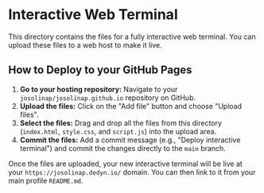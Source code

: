 # Interactive Web Terminal

This directory contains the files for a fully interactive web terminal. You can upload these files to a web host to make it live.

## How to Deploy to your GitHub Pages

1.  **Go to your hosting repository:** Navigate to your `josolinap/josolinap.github.io` repository on GitHub.
2.  **Upload the files:** Click on the "Add file" button and choose "Upload files".
3.  **Select the files:** Drag and drop all the files from this directory (`index.html`, `style.css`, and `script.js`) into the upload area.
4.  **Commit the files:** Add a commit message (e.g., "Deploy interactive terminal") and commit the changes directly to the `main` branch.

Once the files are uploaded, your new interactive terminal will be live at your `https://josolinap.dedyn.io/` domain. You can then link to it from your main profile `README.md`.